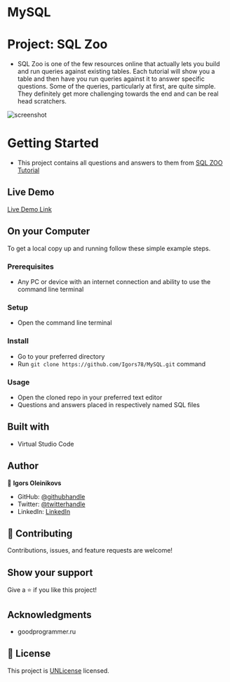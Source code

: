 # MySQL

# Project: SQL Zoo
- SQL Zoo is one of the few resources online that actually lets you build and run queries against existing tables. Each tutorial will show you a table and then have you run queries against it to answer specific questions. Some of the queries, particularly at first, are quite simple. They definitely get more challenging towards the end and can be real head scratchers.

![screenshot](screenshot.png)

# Getting Started

- This project contains all questions and answers to them from 
  [SQL ZOO Tutorial](https://sqlzoo.net/wiki/SELECT_from_WORLD_Tutorial)


## Live Demo

[Live Demo Link](https://repl.it/@Igors78/MySQL#README.md)

## On your Computer

To get a local copy up and running follow these simple example steps.

### Prerequisites

- Any PC or device with an internet connection and ability to use the command
  line terminal

### Setup

- Open the command line terminal

### Install

- Go to your preferred directory
- Run `git clone https://github.com/Igors78/MySQL.git` command

### Usage

- Open the cloned repo in your preferred text editor
- Questions and answers placed in respectively named SQL files



## Built with

- Virtual Studio Code

## Author

👤 **Igors Oleinikovs**

- GitHub: [@githubhandle](https://github.com/Igors78)
- Twitter: [@twitterhandle](https://twitter.com/oleinikovs)
- LinkedIn: [LinkedIn](https://www.linkedin.com/in/igors-oleinikovs-17a10958/)

## 🤝 Contributing

Contributions, issues, and feature requests are welcome!

## Show your support

Give a ⭐️ if you like this project!

## Acknowledgments

- goodprogrammer.ru


## 📝 License

This project is [UNLicense](./LICENSE) licensed.
